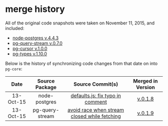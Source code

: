 # merge history

All of the original code snapshots were taken on November 11, 2015, and included:

* [node-postgres v.4.4.3](https://github.com/brianc/node-postgres/tree/v4.4.3)
* [pg-query-stream v.0.7.0](https://github.com/brianc/node-pg-query-stream/tree/v0.7.0)
* [pg-cursor v.1.0.0](https://github.com/brianc/node-pg-cursor/tree/v1.0.0)
* [pg-types v.1.10.0](https://github.com/brianc/node-pg-types/tree/v1.10.0)

Below is the history of synchronizing code changes from that date on into `pg-core`:

Date  | Source Package | Source Commit(s) | Merged in Version
:--------: | :----------: | :----------: | :----------:
13-Oct-15 | node-postgres | [defaults.js: fix typo in comment](https://github.com/brianc/node-postgres/commit/ee210369622bb662e918a979d81866b72a0011ad) | [v.0.1.8](https://github.com/vitaly-t/pg-core/releases/tag/v.0.1.8) 
13-Oct-15 | pg-query-stream | [avoid race when stream closed while fetching](https://github.com/brianc/node-pg-query-stream/commit/ca21462f1bf8765ff6b16fff8b26842e95fa0e6a) | [v.0.1.9](https://github.com/vitaly-t/pg-core/releases/tag/v.0.1.9) 
